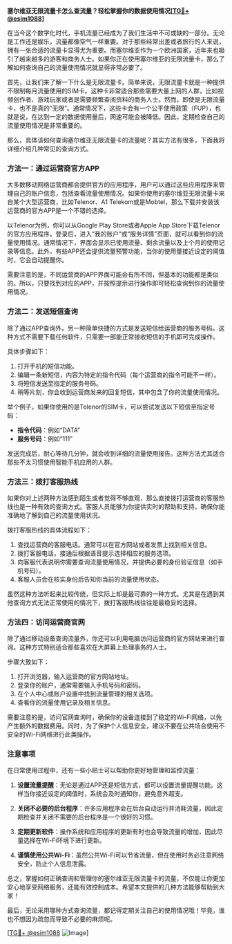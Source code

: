 **塞尔维亚无限流量卡怎么查流量？轻松掌握你的数据使用情况[[TG💪+ @esim1088](https://t.me/s/esim1088)]**

在当今这个数字化时代，手机流量已经成为了我们生活中不可或缺的一部分。无论是工作还是娱乐，流量都像空气一样重要。对于那些经常出差或者旅行的人来说，拥有一张合适的流量卡显得尤为重要。而塞尔维亚作为一个欧洲国家，近年来也吸引了越来越多的游客和商务人士。如果你正在使用塞尔维亚的无限流量卡，那么了解如何查询自己的流量使用情况就显得非常必要了。

首先，让我们来了解一下什么是无限流量卡。简单来说，无限流量卡就是一种提供不限制每月流量使用的SIM卡。这种卡非常适合那些需要大量上网的人群，比如视频创作者、游戏玩家或者是需要频繁查阅资料的商务人士。然而，即使是无限流量卡，也不是真的“无限”。通常情况下，这些卡会有一个公平使用政策（FUP），也就是说，在达到一定的数据使用量后，网速可能会被降低。因此，定期检查自己的流量使用情况是非常重要的。

那么，具体该如何查询塞尔维亚无限流量卡的流量呢？其实方法有很多，下面我将详细介绍几种常见的查询方式。

### 方法一：通过运营商官方APP

大多数移动网络运营商都会提供官方的应用程序，用户可以通过这些应用程序来管理自己的账户信息，包括查看流量使用情况。如果你使用的塞尔维亚无限流量卡来自某个大型运营商，比如Telenor、A1 Telekom或是Mobtel，那么下载并安装该运营商的官方APP是一个不错的选择。

以Telenor为例，你可以从Google Play Store或者Apple App Store下载Telenor的官方应用程序。登录后，进入“我的账户”或“服务详情”页面，就可以看到你的流量使用情况。通常情况下，界面会显示已使用流量、剩余流量以及上个月的使用记录等信息。此外，有些APP还会提供流量预警功能，当你的使用量接近设定的阈值时，它会自动提醒你。

需要注意的是，不同运营商的APP界面可能会有所不同，但基本的功能都是类似的。所以，只要找到对应的APP，并按照提示进行操作即可轻松查询到你的流量使用情况。

### 方法二：发送短信查询

除了通过APP查询外，另一种简单快捷的方式是发送短信给运营商的服务号码。这种方式不需要下载任何软件，只需要一部能正常接收短信的手机即可完成操作。

具体步骤如下：
1. 打开手机的短信功能。
2. 编辑一条新短信，内容为特定的指令代码（每个运营商的指令可能不一样）。
3. 将短信发送至指定的服务号码。
4. 稍等片刻，你会收到运营商发来的回复短信，其中包含了你的流量使用情况。

举个例子，如果你使用的是Telenor的SIM卡，可以尝试发送以下短信至指定号码：
- **指令代码**：例如“DATA”
- **服务号码**：例如“111”

发送完成后，耐心等待几分钟，就会收到详细的流量使用报告。这种方法尤其适合那些不太习惯使用智能手机应用的人群。

### 方法三：拨打客服热线

如果你对上述两种方法感到陌生或者觉得不够直观，那么直接拨打运营商的客服热线也是一种有效的查询方式。客服人员能够为你提供实时的帮助和支持，确保你能准确地了解到自己的流量使用状况。

拨打客服热线的具体流程如下：
1. 查找运营商的客服电话。通常可以在官方网站或者发票上找到相关信息。
2. 拨打客服电话，接通后根据语音提示选择相应的服务选项。
3. 向客服代表说明你需要查询流量使用情况，并提供必要的身份验证信息（如手机号码）。
4. 客服人员会在核实身份后告知你当前的流量使用状态。

虽然这种方法听起来比较传统，但实际上却是最可靠的一种方式。尤其是在遇到其他查询方式无法正常使用的情况下，拨打客服热线往往是最稳妥的选择。

### 方法四：访问运营商官网

除了通过移动设备查询流量外，你还可以利用电脑访问运营商的官方网站来进行查询。这种方式特别适合那些喜欢在大屏幕上处理事务的人士。

步骤大致如下：
1. 打开浏览器，输入运营商的官方网站地址。
2. 登录你的账户，通常需要输入手机号码和密码。
3. 在个人中心或账户设置中找到流量管理的相关选项。
4. 查看你的流量使用记录及相关信息。

需要注意的是，访问官网查询时，确保你的设备连接到了稳定的Wi-Fi网络，以免产生额外的数据费用。同时，为了保护个人信息安全，建议不要在公共场合使用不安全的Wi-Fi网络进行此类操作。

### 注意事项

在日常使用过程中，还有一些小贴士可以帮助你更好地管理和监控流量：

1. **设置流量提醒**：无论是通过APP还是短信方式，都可以设置流量提醒功能。这样当你接近设定的阈值时，系统会及时通知你，避免意外超支。
   
2. **关闭不必要的后台程序**：许多应用程序会在后台自动运行并消耗流量，因此定期检查并关闭不需要的后台程序是一个很好的习惯。

3. **定期更新软件**：操作系统和应用程序的更新有时也会导致流量的增加，因此尽量选择在Wi-Fi环境下进行更新。

4. **谨慎使用公共Wi-Fi**：虽然公共Wi-Fi可以节省流量，但在使用时务必注意网络安全，防止个人信息泄露。

总之，掌握如何正确查询和管理你的塞尔维亚无限流量卡的流量，不仅能让你更加安心地享受网络服务，还能有效控制成本。希望本文提供的几种方法能够帮助到大家！

最后，无论采用哪种方式查询流量，都记得定期关注自己的使用情况哦！毕竟，谁也不想因为疏忽而导致不必要的麻烦呢。

[[TG💪+ @esim1088](https://t.me/s/esim1088) ![Image](https://i.postimg.cc/4NQfJmqS/Snipaste-2025-05-13-00-14-12.png)]